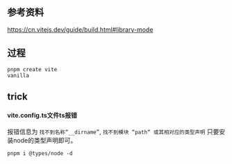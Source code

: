 ## 参考资料
https://cn.vitejs.dev/guide/build.html#library-mode

## 过程
```
pnpm create vite
vanilla
```
## trick
#### vite.config.ts文件ts报错
报错信息为 `找不到名称“__dirname”`, `找不到模块 “path“ 或其相对应的类型声明`
只要安装node的类型声明即可。
```
pnpm i @types/node -d
```